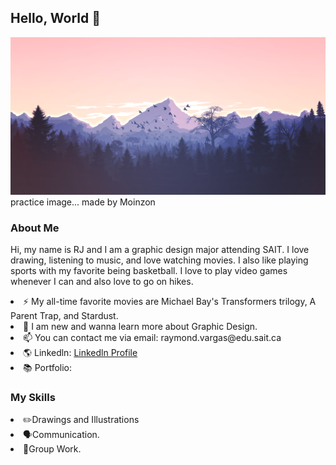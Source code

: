 ## Hello, World 👋
![alt text](image-1.png)
practice image... made by Moinzon

<h3>About Me</h3>
<p> Hi, my name is RJ and I am a graphic design major attending SAIT. I love drawing, listening to music, and love watching movies. I also like playing sports with my favorite being basketball. I love to play video games whenever I can and also love to go on hikes.</p>   
      <li>⚡ My all-time favorite movies are Michael Bay's Transformers trilogy, A Parent Trap, and Stardust. 
      <li> 🌱 I am new and wanna learn more about Graphic Design. 
      <li> 📫 You can contact me via email: <a> raymond.vargas@edu.sait.ca </a>
      <li> 🌎 Linkedln: <a href="https://www.linkedin.com/in/raymond-vargas-77145a328/">Linkedln Profile</a>
      <li> 📚 Portfolio: 
 <h3>My Skills</h3>
    <li>✏️Drawings and Illustrations
    <li>🗣️Communication. 
    <li>🤝Group Work. 

